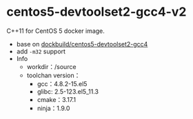 # centos5-devtoolset2-gcc4-v2

C++11 for CentOS 5 docker image.

- base on [dockbuild/centos5-devtoolset2-gcc4](https://hub.docker.com/r/dockbuild/centos5-devtoolset2-gcc4)
- add `-m32` support
- Info
	- workdir：/source
	- toolchan version：
		- gcc：4.8.2-15.el5
		- glibc: 2.5-123.el5_11.3
		- cmake：3.17.1
		- ninja：1.9.0
